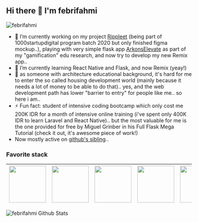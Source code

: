 ## Hi there 👋 I'm febrifahmi
<img src="https://komarev.com/ghpvc/?username=febrifahmi" alt="febrifahmi">

- 🔭  I’m currently working on my project [Rippleet](https://www.rippleet.com) (being part of 1000startupdigital program batch 2020 but only finished figma mockup..), playing with very simple flask app [ArkonsElevate](https://arkonselevate.com) as part of my "gamification" edu research, and now try to develop my new Remix app..
- 🌱  I’m currently learning React Native and Flask, and now Remix (yeay!)
- 🤔  as someone with architecture educational background, it's hard for me to enter the so called housing development world (mainly because it needs a lot of money to be able to do that).. yes, and the web development path has lower "barrier to entry" for people like me.. so here i am..
- ⚡ Fun fact: student of intensive coding bootcamp which only cost me 200K IDR for a month of intensive online training (i've spent only 400K IDR to learn Laravel and React Native).. but the most valuable for me is the one provided for free by Miguel Grinber in his Full Flask Mega Tutorial (check it out, it's awesome piece of work!)
- Now mostly active on [github's sibling](https://gitlab.com)..
<!--
**febrifahmi/febrifahmi** is a ✨ _special_ ✨ repository because its `README.md` (this file) appears on your GitHub profile.

Here are some ideas to get you started:

- 🔭 I’m currently working on ...
- 🌱 I’m currently learning ...
- 👯 I’m looking to collaborate on ...
- 🤔 I’m looking for help with ...
- 💬 Ask me about ...
- 📫 How to reach me: ...
- 😄 Pronouns: ...
- ⚡ Fun fact: ...

-->

### Favorite stack

|<img src="https://encrypted-tbn0.gstatic.com/images?q=tbn:ANd9GcRmL6GIUFo_Ak3gTEUgoDmIDIJpTLu4Logx3g&usqp=CAU" width=100px height=100px>|<img src="https://www.probytes.net/wp-content/uploads/2018/10/flask-logo-png-transparent.png" width=100px height=100px>|<img src="https://www.pngitem.com/pimgs/m/664-6644509_icon-react-js-logo-hd-png-download.png" width=100px height=100px>|<img src="https://upload.wikimedia.org/wikipedia/commons/thumb/b/b2/Bootstrap_logo.svg/1024px-Bootstrap_logo.svg.png" width=100px height=100px>|<img src="https://pbs.twimg.com/profile_images/1156727030827716608/gppZ606-_400x400.png" width=100px height=100px>|<img src="https://cdn.iconscout.com/icon/free/png-512/postgresql-11-1175122.png" width=100px height=100px>|
|:---:|:---:|:---:|:---:|:---:|:---:|


<img align="left" alt="febrifahmi Github Stats" src="https://github-readme-stats.vercel.app/api?username=febrifahmi&show_icons=true&hide_border=true" />
